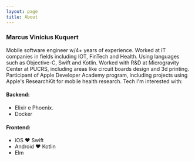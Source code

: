 ```yaml
---
layout: page
title: About
---
```


### Marcus Vinicius Kuquert

Mobile software engineer w/4+ years of experience. Worked at IT companies in fields including IOT, FinTech and Health. Using languages such as Objective-C, Swift and Kotlin. Worked with R&D at Microgravity Center at PUCRS, including areas like circuit boards design and 3d printing. Participant of Apple Developer Academy program, including projects using Apple's ResearchKit for mobile health research.
Tech I'm interested with:

#### Backend:
- Elixir e Phoenix.
- Docker
 
#### Frontend:
- iOS ❤️ Swift
- Android ❤️ Kotlin
- Elm
